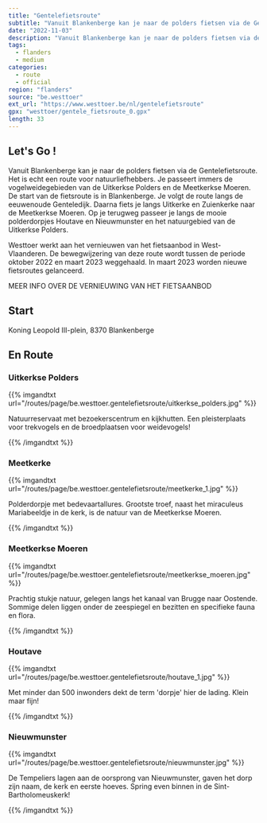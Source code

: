 ```yaml
---
title: "Gentelefietsroute"
subtitle: "Vanuit Blankenberge kan je naar de polders fietsen via de Gentelefietsroute"
date: "2022-11-03"
description: "Vanuit Blankenberge kan je naar de polders fietsen via de Gentelefietsroute" 
tags:
  - flanders
  - medium
categories: 
  - route
  - official
region: "flanders"
source: "be.westtoer"
ext_url: "https://www.westtoer.be/nl/gentelefietsroute"
gpx: "westtoer/gentele_fietsroute_0.gpx"
length: 33
---
```


## Let's Go !

Vanuit Blankenberge kan je naar de polders fietsen via de Gentelefietsroute. Het is echt een route voor natuurliefhebbers. Je passeert immers de vogelweidegebieden van de Uitkerkse Polders en de Meetkerkse Moeren. De start van de fietsroute is in Blankenberge. Je volgt de route langs de eeuwenoude Genteledijk. Daarna fiets je langs Uitkerke en Zuienkerke naar de Meetkerkse Moeren. Op je terugweg passeer je langs de mooie polderdorpjes Houtave en Nieuwmunster en het natuurgebied van de Uitkerkse Polders.

Westtoer werkt aan het vernieuwen van het fietsaanbod in West-Vlaanderen. De bewegwijzering van deze route wordt tussen de periode oktober 2022 en maart 2023 weggehaald. In maart 2023 worden nieuwe fietsroutes gelanceerd.

MEER INFO OVER DE VERNIEUWING VAN HET FIETSAANBOD

## Start 

Koning Leopold III-plein, 8370 Blankenberge 

## En Route

### Uitkerkse Polders

{{% imgandtxt url="/routes/page/be.westtoer.gentelefietsroute/uitkerkse_polders.jpg" %}}

Natuurreservaat met bezoekerscentrum en kijkhutten. Een pleisterplaats voor trekvogels en de broedplaatsen voor weidevogels!

{{% /imgandtxt %}}

### Meetkerke

{{% imgandtxt url="/routes/page/be.westtoer.gentelefietsroute/meetkerke_1.jpg" %}}

Polderdorpje met bedevaartallures. Grootste troef, naast het miraculeus Mariabeeldje in de kerk, is de natuur van de Meetkerkse Moeren.

{{% /imgandtxt %}}

### Meetkerkse Moeren

{{% imgandtxt url="/routes/page/be.westtoer.gentelefietsroute/meetkerkse_moeren.jpg" %}}

Prachtig stukje natuur, gelegen langs het kanaal van Brugge naar Oostende. Sommige delen liggen onder de zeespiegel en bezitten en specifieke fauna en flora.

{{% /imgandtxt %}}

### Houtave

{{% imgandtxt url="/routes/page/be.westtoer.gentelefietsroute/houtave_1.jpg" %}}

Met minder dan 500 inwonders dekt de term 'dorpje' hier de lading. Klein maar fijn!

{{% /imgandtxt %}}

### Nieuwmunster

{{% imgandtxt url="/routes/page/be.westtoer.gentelefietsroute/nieuwmunster.jpg" %}}

De Tempeliers lagen aan de oorsprong van Nieuwmunster, gaven het dorp zijn naam, de kerk en eerste hoeves. Spring even binnen in de Sint-Bartholomeuskerk!

{{% /imgandtxt %}}
